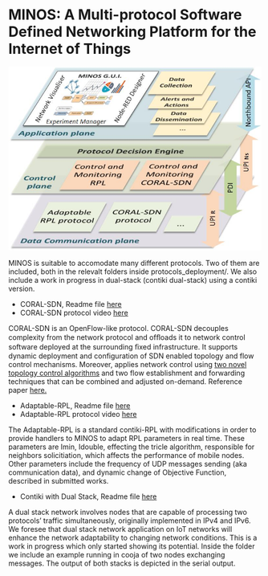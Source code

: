 # MINOS: A Multi-protocol Software Defined Networking Platform for the Internet of Things

![MINOS Architecture](/MINOSArchitecturev4.jpg)

MINOS is suitable to accomodate many different protocols.
Two of them are included, both in the relevalt folders inside protocols_deployment/. We also include a work in progress in dual-stack (contiki dual-stack) using a contiki version.

* CORAL-SDN, Readme file [here](/protocols_deployment/CORAL-SDN_dataplane/readme.md)
* CORAL-SDN protocol video [here](https://www.youtube.com/watch?v=eOEJwgWmHmU&feature=youtu.be)

CORAL-SDN is an OpenFlow-like protocol. CORAL-SDN decouples complexity from the network protocol and ofﬂoads it to network control software deployed at the surrounding ﬁxed infrastructure. It supports dynamic deployment and configuration of SDN enabled topology and flow control mechanisms. Moreover, applies network control using [two novel topology control algorithms](https://www.researchgate.net/publication/321736253_Software_defined_topology_control_strategies_for_the_Internet_of_Things) and two flow establishment and forwarding techniques that can be combined and adjusted on-demand. Reference paper [here.](https://www.researchgate.net/publication/321741443_CORAL-SDN_A_software-defined_networking_solution_for_the_Internet_of_Things)

* Adaptable-RPL, Readme file [here](/protocols_deployment/adaptable-rpl/readme.md)
* Adaptable-RPL protocol video [here](https://www.youtube.com/watch?v=a8WM_Ql6tMo&feature=youtu.be)

The Adaptable-RPL is a standard contiki-RPL with modifications in order to provide handlers to MINOS to adapt RPL parameters in real time. These parameters are Imin, Idouble, effecting the tricle algorithm, responsible for neighbors solicitiation, which affects the performance of mobile nodes. Other parameters include the frequency of UDP messages sending (aka communication data), and dynamic change of Objective Function, described in submitted works.
* Contiki with Dual Stack, Readme file [here](/protocols_deployment/contiki-dual/README.md)

A dual stack network involves nodes that are capable of processing two protocols’ traffic simultaneously, originally implemented in IPv4 and IPv6. We foresee that dual stack network application on IoT networks will enhance the network adaptability to changing network conditions. This is a work in progress which only started showing its potential. Inside the folder we include an example running in cooja of two nodes exchanging messages. The output of both stacks is depicted in the serial output. 
